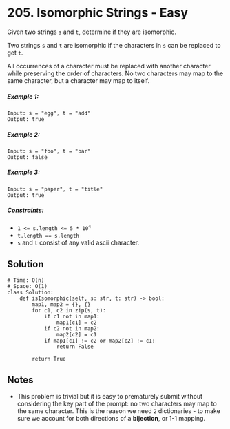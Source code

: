 # 205. Isomorphic Strings - Easy

Given two strings `s` and `t`, determine if they are isomorphic.

Two strings `s` and `t` are isomorphic if the characters in `s` can be replaced to get `t`.

All occurrences of a character must be replaced with another character while preserving the order of characters. No two characters may map to the same character, but a character may map to itself.

##### Example 1:

```
Input: s = "egg", t = "add"
Output: true
```

##### Example 2:

```
Input: s = "foo", t = "bar"
Output: false
```

##### Example 3:

```
Input: s = "paper", t = "title"
Output: true
```

##### Constraints:

- <code>1 <= s.length <= 5 * 10<sup>4</sup></code>
- `t.length == s.length`
- `s` and `t` consist of any valid ascii character.

## Solution

```
# Time: O(n)
# Space: O(1)
class Solution:
    def isIsomorphic(self, s: str, t: str) -> bool:
        map1, map2 = {}, {}
        for c1, c2 in zip(s, t):
            if c1 not in map1:
                map1[c1] = c2
            if c2 not in map2:
                map2[c2] = c1
            if map1[c1] != c2 or map2[c2] != c1:
                return False
        
        return True
```

## Notes
- This problem is trivial but it is easy to prematurely submit without considering the key part of the prompt: no two characters may map to the same character. This is the reason we need `2` dictionaries - to make sure we account for both directions of a __bijection__, or 1-1 mapping.